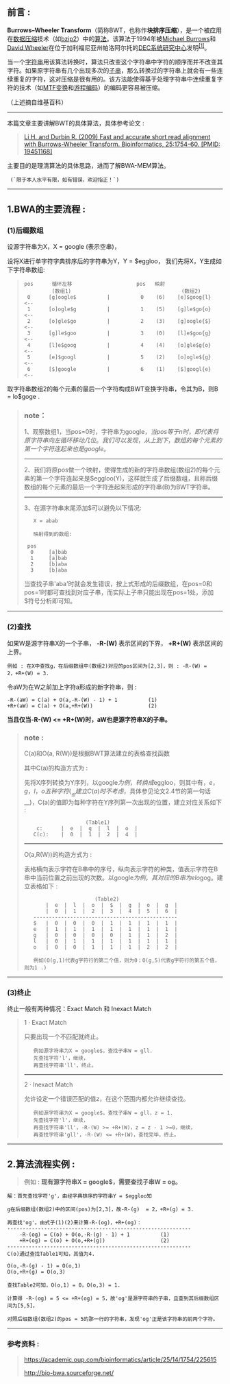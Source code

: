 

## 前言 :

**Burrows–Wheeler Transform**（简称BWT，也称作**块排序压缩**），是一个被应用在[数据压缩](https://zh.wikipedia.org/wiki/%E6%95%B0%E6%8D%AE%E5%8E%8B%E7%BC%A9 "数据压缩")技术（如[bzip2](https://zh.wikipedia.org/wiki/Bzip2 "Bzip2")）中的[算法](https://zh.wikipedia.org/wiki/%E7%AE%97%E6%B3%95 "算法")。该算法于1994年被[Michael Burrows](https://zh.wikipedia.org/w/index.php?title=Michael_Burrows&action=edit&redlink=1)和[David Wheeler](https://zh.wikipedia.org/w/index.php?title=David_Wheeler&action=edit&redlink=1)在位于加利福尼亚州帕洛阿尔托的[DEC系统研究中心](https://zh.wikipedia.org/w/index.php?title=DEC%E7%B3%BB%E7%BB%9F%E7%A0%94%E7%A9%B6%E4%B8%AD%E5%BF%83&action=edit&redlink=1)发明<sup>[[1]](https://zh.wikipedia.org/wiki/Burrows-Wheeler%E5%8F%98%E6%8D%A2#cite_note--1)</sup>。

当一个[字符串](https://zh.wikipedia.org/wiki/%E5%AD%97%E7%AC%A6%E4%B8%B2 "字符串")用该算法转换时，算法只改变这个字符串中字符的顺序而并不改变其字符。如果原字符串有几个出现多次的[子串](https://zh.wikipedia.org/wiki/%E5%AD%90%E4%B8%B2 "子串")，那么转换过的字符串上就会有一些连续重复的字符，这对压缩是很有用的。该方法能使得基于处理字符串中连续重复字符的技术（如[MTF变换](https://zh.wikipedia.org/wiki/Move-to-front_transform "Move-to-front transform")和[游程编码](https://zh.wikipedia.org/wiki/%E6%B8%B8%E7%A8%8B%E7%BC%96%E7%A0%81 "游程编码")）的编码更容易被压缩。

（上述摘自维基百科）

------------

本篇文章主要讲解BWT的具体算法，具体参考论文 :

>[Li H. and Durbin R. (2009) Fast and accurate short read alignment with Burrows-Wheeler Transform. Bioinformatics, 25:1754-60. [PMID: 19451168]](https://academic.oup.com/bioinformatics/article/25/14/1754/225615)

主要目的是理清算法的具体思路，进而了解BWA-MEM算法。

     (`限于本人水平有限，如有错误，欢迎指正！`)

--------------

## 1.BWA的主要流程 :

### (1)后缀数组

设源字符串为X，X = google $($表示空串)，


设将X进行单字符字典排序后的字符串为Y，Y = $eggloo，
我们先将X，Y生成如下字符串数组:

>     pos      循环左移                     pos   映射     
>              (数组1)                                    (数组2)
>      0      [g]oogle$          |          0    (6)    [e]$goog{l}  <--
>      1      [o]ogle$g          |          1    (5)    [g]le$go{o}  <--
>      2      [o]gle$go          |          2    (3)    [g]oogle{$}  <--
>      3      [g]le$goo          |          3    (0)    [l]e$goo{g}  <--
>      4      [l]e$goog          |          4    (4)    [o]gle$g{o}  <--
>      5      [e]$googl          |          5    (2)    [o]ogle${g}  <-- 
>      6      [$]google          |          6    (1)    [$]googl{e}  <--

取字符串数组2的每个元素的最后一个字符构成BWT变换字符串，令其为B，则B = lo$goge .

>### note：
>1、观察数组1，当pos=0时，字符串为google$，当pos等于n时，即代表将原字符串向左循环移动几位。我们可以发现，从上到下，数组的每个元素的第一个字符连起来也是google$。
>
>------
>
>2、我们将原pos做一个映射，使得生成的新的字符串数组(数组2)的每个元素的第一个字符连起来是$eggloo(Y)，这样就生成了后缀数组，且称后缀数组的每个元素的最后一个字符连起来形成的字符串(B)为BWT字符串。
>
>-------------
>
>3、在源字符串末尾添加$可以避免以下情况:
>
>        X = abab
>
>        映射得到的数组:
>
>      pos
>       0     [a]bab
>       1     [a]bab
>       2     [b]aba
>       3     [b]aba
>
>  当查找子串'aba'时就会发生错误，按上式形成的后缀数组，在pos=0和pos=1时都可查找到对应子串，而实际上子串只能出现在pos=1处，添加$符号分析即可知。
>
--------

### (2)查找

如果W是源字符串X的一个子串， __-R-(W)__ 表示区间的下界， __+R+(W)__ 表示区间的上界。

    例如 : 在X中查找g，在后缀数组中(数组2)对应的pos区间为[2,3]，则 : -R-(W) = 2，+R+(W) = 3.

令aW为在W之前加上字符a形成的新字符串，则 :

    -R-(aW) = C(a) + O(a,-R-(W) - 1) + 1          (1)
    +R+(aW) = C(a) + O(a,+R+(W))                  (2)

__当且仅当-R-(W) <= +R+(W)时，aW也是源字符串X的子串。__

>### note :
>
>C(a)和O(a, R(W))是根据BWT算法建立的表格查找函数
>
>其中C(a)的构造方式为 :
>
>先将X序列转换为Y序列，以google$为例，转换成$eggloo，则其中有$，e，g，l，o五种字符(__但建立C(a)时不考虑$，具体参见论文2.4节的第一句话__)，C(a)的值即为每种字符在Y序列第一次出现的位置，建立对应关系如下 :
>
>                         (Table1)
>         c:      |  e  |  g  |  l  |  o  |
>        C(c):    |  0  |  1  |  2  |  4  |
>                           
>
>----------
>
>O(a,R(W))的构造方式为 :
>
>表格横向表示字符在B串中的序号，纵向表示字符的种类，值表示字符在B串中当前位置之前出现的次数。以google$为例，其对应的B串为elo$gog。建立表格如下 :
>
>                            (Table2)
>            |  e  |  l  |  o  |  $  |  g  |  o  |  g  |
>            |  0  |  1  |  2  |  3  |  4  |  5  |  6  |
>        -----------------------------------------------
>        $   |  0  |  0  |  0  |  1  |  1  |  1  |  1  |   
>        e   |  1  |  1  |  1  |  1  |  1  |  1  |  1  |   
>        g   |  0  |  0  |  0  |  0  |  1  |  1  |  2  |   
>        l   |  0  |  1  |  1  |  1  |  1  |  1  |  1  |   
>        o   |  0  |  0  |  1  |  1  |  1  |  2  |  2  |   
>
>        例如(O(g,1)代表g字符行的第二个值，则为0；O(g,5)代表g字符行的第五个值，则为1 .)
>


--------

### (3)终止

终止一般有两种情况：Exact Match 和 Inexact Match

>1 · Exact Match
>
>    只要出现一个不匹配就终止。
>
>        例如源字符串为X = google$，查找子串W = gll.
>        先查找字符'l'，继续，
>        再查找字符串'll'，终止。
>
>--------------
>
>2 · Inexact Match
>
>    允许设定一个错误匹配的值z，在这个范围内都允许继续查找。
>
>        例如源字符串为X = google$，查找子串W = gll，z = 1.
>        先查找字符'l'，继续，
>        再查找字符串'll'，-R-(W) >= +R+(W)，z = z - 1 >=0，继续，
>        再查找字符串'gll'，-R-(W) <= +R+(W)，查找完毕，终止。
>


--------

## 2.算法流程实例 :

>例如 : __现有源字符串X = google$，需要查找子串W = og。__

    解：首先查找字符'g'，由经字典排序的字符串Y = $eggloo知
    
    g在后缀数组(数组2)中的区间(pos)为[2,3]，故-R-(g)  = 2，+R+(g) = 3.

    再查找'og'。由式子(1)(2)来计算-R-(og)，+R+(og)：
    ------------------------------------------------------------
        -R-(og) = C(o) + O(o,-R-(g) - 1) + 1          (1)
        +R+(og) = C(o) + O(o,+R+(g))                  (2)
    ------------------------------------------------------------
    C(o)通过查找Table1可知，其值为4.

    O(o,-R-(g) - 1) = O(o,1)
    O(o,+R+(g) = O(o,3)

    查找Table2可知，O(o,1) = 0，O(o,3) = 1.

    计算得 -R-(og) = 5 <= +R+(og) = 5，故'og'是源字符串的子串，且查到其后缀数组区间为[5,5]。

    对照后缀数组(数组2)的pos = 5的那一行的字符串，发现'og'正是该字符串的前两个字符。

----------

### 参考资料 :

>https://academic.oup.com/bioinformatics/article/25/14/1754/225615
>
>http://bio-bwa.sourceforge.net/
